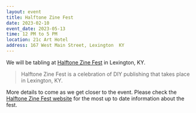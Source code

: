 ```yaml
---
layout: event
title: Halftone Zine Fest
date: 2023-02-10
event_date: 2023-05-13
time: 12 PM to 5 PM
location: 21c Art Hotel
address: 167 West Main Street, Lexington  KY
---
```


We will be tabling at [Halftone Zine Fest](https://www.halftonezinefest.org/) in Lexington, KY.

> Halftone Zine Fest is a celebration of DIY publishing that takes place in Lexington, KY. 

More details to come as we get closer to the event. Please check the [Halftone Zine Fest website](https://www.halftonezinefest.org/) for the most up to date information about the fest.

<!--more-->

